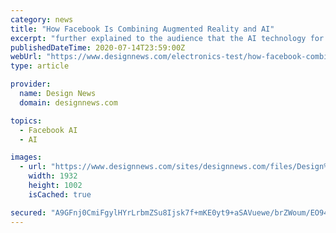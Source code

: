 ```yaml
---
category: news
title: "How Facebook Is Combining Augmented Reality and AI"
excerpt: "further explained to the audience that the AI technology for Facebook's AR platform is a “revolution in computer vision” and the culmination of research that can be traced back to the 1990s. To recognize people and objects Facebook's AI leverages a ..."
publishedDateTime: 2020-07-14T23:59:00Z
webUrl: "https://www.designnews.com/electronics-test/how-facebook-combining-augmented-reality-and-ai"
type: article

provider:
  name: Design News
  domain: designnews.com

topics:
  - Facebook AI
  - AI

images:
  - url: "https://www.designnews.com/sites/designnews.com/files/Design%20News/Zuckerberg_F8%202017.png"
    width: 1932
    height: 1002
    isCached: true

secured: "A9GFnj0CmiFgylHYrLrbmZSu8Ijsk7f+mKE0yt9+aSAVuewe/brZWoum/EO94DlmOEKLLRB/1gnk+2gJMgAdFQN0l5NFBGvibxmx+UcnapvPvnqHb1fNkjxFDE1wCLITAjS9aw0GW6pgSAKOBNwDkyKrSq2B3dKrSgMisbsllxnGc9jH7DK44VXyMP+oncv9zC0AY9rw338NUJqN6owXrH7L8xyQlIA5VDxMlw6vwu3oeb7iKz0jZn+4mGBo02Nty99p/mS/cu39BS4JrmzWaeEbBOFP42hwm+g8hPEII7k1Pa/qjMnezWrYMI9Fo/+wWBfY9v+RFQqDXoZqv/s76g==;HfZ7OUG6AFpt1m/t4s3nqQ=="
---
```


